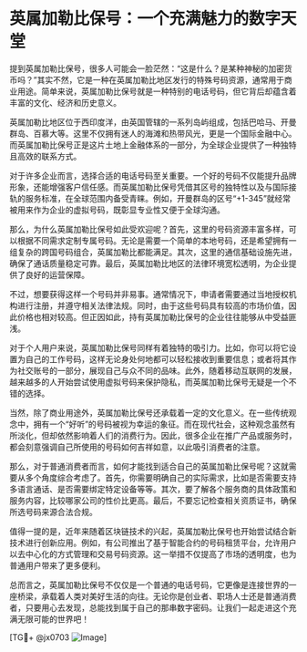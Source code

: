 # 英属加勒比保号：一个充满魅力的数字天堂

提到英属加勒比保号，很多人可能会一脸茫然：“这是什么？是某种神秘的加密货币吗？”其实不然，它是一种在英属加勒比地区发行的特殊号码资源，通常用于商业用途。简单来说，英属加勒比保号就是一种特别的电话号码，但它背后却蕴含着丰富的文化、经济和历史意义。

英属加勒比地区位于西印度洋，由英国管辖的一系列岛屿组成，包括巴哈马、开曼群岛、百慕大等。这里不仅拥有迷人的海滩和热带风光，更是一个国际金融中心。而英属加勒比保号正是这片土地上金融体系的一部分，为全球企业提供了一种独特且高效的联系方式。

对于许多企业而言，选择合适的电话号码至关重要。一个好的号码不仅能提升品牌形象，还能增强客户信任感。而英属加勒比保号凭借其区号的独特性以及与国际接轨的服务标准，在全球范围内备受青睐。例如，开曼群岛的区号“+1-345”就经常被用来作为企业的虚拟号码，既彰显专业性又便于全球沟通。

那么，为什么英属加勒比保号如此受欢迎呢？首先，这里的号码资源丰富多样，可以根据不同需求定制专属号码。无论是需要一个简单的本地号码，还是希望拥有一组复杂的跨国号码组合，英属加勒比都能满足。其次，这里的通信基础设施先进，确保了通话质量稳定可靠。最后，英属加勒比地区的法律环境宽松透明，为企业提供了良好的运营保障。

不过，想要获得这样一个号码并非易事。通常情况下，申请者需要通过当地授权机构进行注册，并遵守相关法律法规。同时，由于这些号码具有较高的市场价值，因此价格也相对较高。但正因如此，持有英属加勒比保号的企业往往能够从中受益匪浅。

对于个人用户来说，英属加勒比保号同样有着独特的吸引力。比如，你可以将它设置为自己的工作号码，这样无论身处何地都可以轻松接收到重要信息；或者将其作为社交账号的一部分，展现自己与众不同的品味。此外，随着移动互联网的发展，越来越多的人开始尝试使用虚拟号码来保护隐私，而英属加勒比保号无疑是一个不错的选择。

当然，除了商业用途外，英属加勒比保号还承载着一定的文化意义。在一些传统观念中，拥有一个“好听”的号码被视为幸运的象征。而在现代社会，这种观念虽然有所淡化，但却依然影响着人们的消费行为。因此，很多企业在推广产品或服务时，都会刻意强调自己所使用的号码如何吉祥如意，以此吸引消费者的注意。

那么，对于普通消费者而言，如何才能找到适合自己的英属加勒比保号呢？这就需要从多个角度综合考虑了。首先，你需要明确自己的实际需求，比如是否需要支持多语言通话、是否需要绑定特定设备等等。其次，要了解各个服务商的具体政策和服务内容，比较哪家公司的性价比更高。最后，不要忘记检查相关资质证书，确保所选号码来源合法合规。

值得一提的是，近年来随着区块链技术的兴起，英属加勒比保号也开始尝试结合新技术进行创新应用。例如，有公司推出了基于智能合约的号码租赁平台，允许用户以去中心化的方式管理和交易号码资源。这一举措不仅提高了市场的透明度，也为普通用户带来了更多便利。

总而言之，英属加勒比保号不仅仅是一个普通的电话号码，它更像是连接世界的一座桥梁，承载着人类对美好生活的向往。无论你是创业者、职场人士还是普通消费者，只要用心去发现，总能找到属于自己的那串数字密码。让我们一起走进这个充满无限可能的世界吧！

[TG💪+ @jx0703 ![Image](https://github.com/user-attachments/assets/dbca1d08-cadb-493c-b0ec-ad6f7a83f270)]